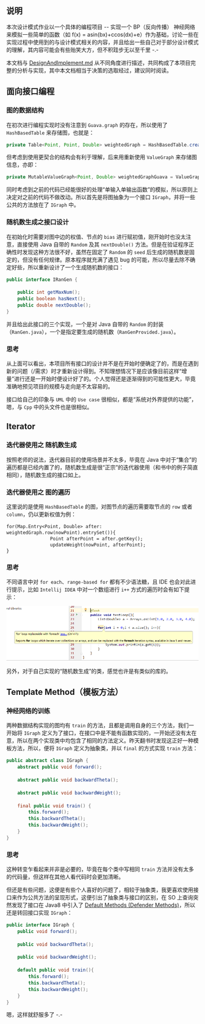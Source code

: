 ## 说明

本次设计模式作业以一个具体的编程项目 -- 实现一个 BP（反向传播） 神经网络来模拟一些简单的函数（如 f(x) = asin(bx)+ccos(dx)+e）作为基础，讨论一些在实现过程中使用到的与设计模式相关的内容，并且给出一些自己对于部分设计模式的理解，其内容可能会有些贻笑大方，但不积跬步无以至千里 -.-

本文档与 [DesignAndImplement.md](DesignAndImplement.md) 从不同角度进行描述，共同构成了本项目完整的分析与实现，其中本文档相当于决策的选取经过，建议同时阅读。

## 面向接口编程

### 图的数据结构

在初次进行编程实现时没有注意到 `Guava.graph` 的存在，所以使用了 `HashBasedTable` 来存储图，也就是：

``` java
private Table<Point, Point, Double> weightedGraph = HashBasedTable.create();
```

但考虑到使用更契合的结构会有利于理解，后来用重新使用 `ValueGraph` 来存储图信息，亦即：

``` java
private MutableValueGraph<Point, Double> weightedGraphGuava = ValueGraphBuilder.directed().build();
```

同时考虑到之前的代码已经能很好的处理“单输入单输出函数”的模拟，所以原则上决定对之前的代码不做改动。所以首先是将图抽象为一个接口 `IGraph`，并将一些公共的方法放在了 `IGraph` 中。

### 随机数生成之接口设计

在初始化时需要对图中边的权值、节点的 `bias` 进行赋初值，刚开始时也没太注意，直接使用 Java 自带的 `Random` 及其 `nextDouble()` 方法。但是在验证程序正确性时发现这种方法很不好，虽然在固定了 `Random` 的 `seed` 后生成的随机数是固定的，但没有任何规律。原本程序就充满了遇见 bug 的可能，所以尽量去除不确定好些，所以重新设计了一个生成随机数的接口：

``` java
public interface IRanGen {
    
    public int getMaxNum();
    public boolean hasNext();
    public double nextDouble();
}
```

并且给出此接口的三个实现，一个是对 Java 自带的 `Random` 的封装（`RanGen.java`），一个是指定要生成的随机数（`RanGenProvided.java`）。

### 思考

从上面可以看出，本项目所有接口的设计并不是在开始时便确定了的，而是在遇到新的问题（/需求）时才重新设计得到。不知理想情况下是应该像目前这样“增量”进行还是一开始时便设计好了的。个人觉得还是逐渐得到的可能性更大，毕竟准确地预见项目的规模与走向是不太容易的。

接口给自己的印象与 `UML` 中的  `Use case` 很相似，都是“系统对外界提供的功能”，嗯，与 `Cpp` 中的头文件也是很相似。

## Iterator

### 迭代器使用之 随机数生成

按照老师的说法，迭代器目前的使用场景并不太多，毕竟在 Java 中对于“集合”的遍历都是已经内置了的，随机数生成是很“正宗”的迭代器使用（和书中的例子简直相同），随机数生成的接口如上。

### 迭代器使用之 图的遍历

这里说的是使用 `HashBasedTable` 的图，对图节点的遍历需要取节点的 `row` 或者 `column`，仍以更新权值为例：

```
for(Map.Entry<Point, Double> after: weightedGraph.row(nowPoint).entrySet()){
                Point afterPoint = after.getKey();
                updateWeight(nowPoint, afterPoint);
}
```

### 思考

不同语言中对 `for each`、`range-based for` 都有不少语法糖，且 IDE 也会对此进行提示，比如 `Intellij IDEA` 中对一个数组进行 `i++` 方式的遍历时会有如下提示：

![循环遍历的提示](pics/testLoop.png)

另外，对于自己实现的“随机数生成”的类，感觉也许是有类似的库的。


## Template Method（模板方法）

### 神经网络的训练

两种数据结构实现的图均有 `train` 的方法，且都是调用自身的三个方法，我们一开始将 `IGraph` 定义为了接口，在接口中是不能有函数实现的，一开始还没有太在意，所以在两个实现类中均包含了相同的方法定义。昨天翻书时发现这正好一种模板方法，所以，便将 `IGraph` 定义为抽象类，并以 `final` 的方式实现 `train` 方法：

``` java
public abstract class IGraph {
    abstract public void forward();

    abstract public void backwardTheta();

    abstract public void backwardWeight();

    final public void train() {
        this.forward();
        this.backwardTheta();
        this.backwardWeight();
    }
}
```

### 思考

这种转变乍看起来并非是必要的，毕竟在每个类中写相同 `train` 方法并没有太多的代码量，但这样在其他人看代码时会更加清晰。

但还是有些问题，这便是有些个人喜好的问题了，相较于抽象类，我更喜欢使用接口来作为公共方法的呈现形式，这便引出了抽象类与接口的区别，在 SO 上查询突然发现了接口在 Java8 中引入了 [Default Methods (Defender Methods)](https://dzone.com/articles/introduction-default-methods)，所以还是转回接口实现 `IGraph`：

``` java
public interface IGraph {
    public void forward();

    public void backwardTheta();

    public void backwardWeight();

    default public void train(){
        this.forward();
        this.backwardTheta();
        this.backwardWeight();
    }
}
```

嗯，这样就舒服多了 -.-